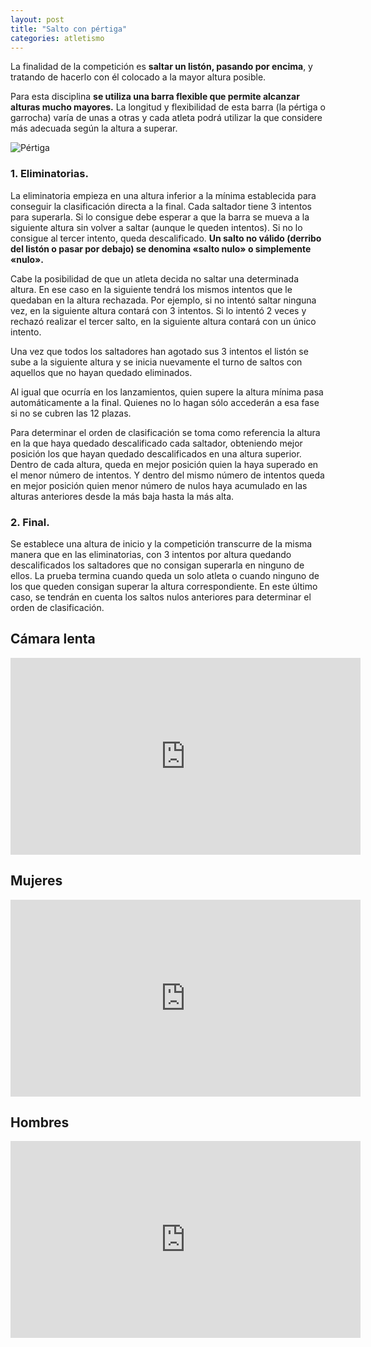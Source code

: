 ```yaml
---
layout: post
title: "Salto con pértiga"
categories: atletismo
---
```


La finalidad de la competición es **saltar un listón, pasando por encima**, y tratando de hacerlo con él colocado a la mayor altura posible.

Para esta disciplina **se utiliza una barra flexible que permite alcanzar alturas mucho mayores.** La longitud y flexibilidad de esta barra (la pértiga o garrocha) varía de unas a otras y cada atleta podrá utilizar la que considere más adecuada según la altura a superar.

![Pértiga](https:/danieledufis.github.io/images_text/atletismo_salto%20pertiga.jpg)


### 1. Eliminatorias.

La eliminatoria empieza en una altura inferior a la mínima establecida para conseguir la clasificación directa a la final.
Cada saltador tiene 3 intentos para superarla. Si lo consigue debe esperar a que la barra se mueva a la siguiente altura sin volver a saltar (aunque le queden intentos).
Si no lo consigue al tercer intento, queda descalificado. **Un salto no válido (derribo del listón o pasar por debajo) se denomina «salto nulo» o simplemente «nulo».**

Cabe la posibilidad de que un atleta decida no saltar una determinada altura. En ese caso en la siguiente tendrá los mismos intentos que le quedaban en la altura rechazada. Por ejemplo, si no intentó saltar ninguna vez, en la siguiente altura contará con 3 intentos. Si lo intentó 2 veces y rechazó realizar el tercer salto, en la siguiente altura contará con un único intento.

Una vez que todos los saltadores han agotado sus 3 intentos el listón se sube a la siguiente altura y se inicia nuevamente el turno de saltos con aquellos que no hayan quedado eliminados.

Al igual que ocurría en los lanzamientos, quien supere la altura mínima pasa automáticamente a la final. Quienes no lo hagan sólo accederán a esa fase si no se cubren las 12 plazas.

Para determinar el orden de clasificación se toma como referencia la altura en la que haya quedado descalificado cada saltador, obteniendo mejor posición los que hayan quedado descalificados en una altura superior. Dentro de cada altura, queda en mejor posición quien la haya superado en el menor número de intentos. Y dentro del mismo número de intentos queda en mejor posición quien menor número de nulos haya acumulado en las alturas anteriores desde la más baja hasta la más alta.

### 2. Final.

Se establece una altura de inicio y la competición transcurre de la misma manera que en las eliminatorias, con 3 intentos por altura quedando descalificados los saltadores que no consigan superarla en ninguno de ellos. La prueba termina cuando queda un solo atleta o cuando ninguno de los que queden consigan superar la altura correspondiente.
En este último caso, se tendrán en cuenta los saltos nulos anteriores para determinar el orden de clasificación.

## Cámara lenta

<iframe width="560" height="315" src="https://www.youtube.com/embed/sC6D_MTpaNo" frameborder="0" allow="accelerometer; autoplay; encrypted-media; gyroscope; picture-in-picture" allowfullscreen></iframe>

## Mujeres

<iframe width="560" height="315" src="https://www.youtube.com/embed/-wUfq5taiZM" frameborder="0" allow="accelerometer; autoplay; encrypted-media; gyroscope; picture-in-picture" allowfullscreen></iframe>

## Hombres

<iframe width="560" height="315" src="https://www.youtube.com/embed/8DxSii6WF4I" frameborder="0" allow="accelerometer; autoplay; encrypted-media; gyroscope; picture-in-picture" allowfullscreen></iframe>
